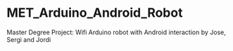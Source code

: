 # MET_Arduino_Android_Robot
Master Degree Project: Wifi Arduino robot with Android interaction
by Jose, Sergi and Jordi
